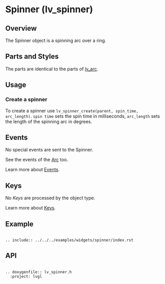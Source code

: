 # Spinner (lv_spinner)

## Overview
The Spinner object is a spinning arc over a ring.

## Parts and Styles
The parts are identical to the parts of [lv_arc](/widgets/core/arc).

## Usage

### Create a spinner

To create a spinner use `lv_spinner_create(parent, spin_time, arc_length)`. `spin time` sets the spin time in milliseconds, `arc_length` sets the length of the spinning arc in degrees.

## Events
No special events are sent to the Spinner.

See the events of the [Arc](/widgets/core/arc) too.

Learn more about [Events](/overview/event).

## Keys
No *Keys* are processed by the object type.

Learn more about [Keys](/overview/indev).



## Example

```eval_rst

.. include:: ../../../examples/widgets/spinner/index.rst

```

## API

```eval_rst

.. doxygenfile:: lv_spinner.h
  :project: lvgl

```
